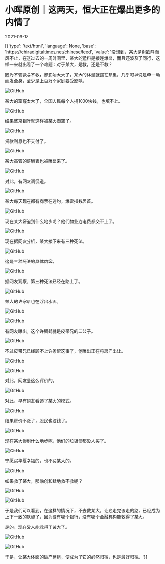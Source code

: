 # 小晖原创｜这两天，恒大正在爆出更多的内情了

2021-09-18

[{'type': 'text/html', 'language': None, 'base': 'https://chinadigitaltimes.net/chinese/feed', 'value': '没想到，某大是树欲静而风不止，在这过去的一周时间里，某大的猛料是接连爆出，而且还波及了同行，这样一来就出现了一个难题：对于某大，是救，还是不救？

因为不管救与不救，都影响太大了，某大的体量就摆在那里，几乎可以说是牵一动而发全身，至少是上百万个家庭要受影响。

![GitHub](https://chinadigitaltimes.net/chinese/files/2021/09/post-670948-6145b2f46941f.png)

某大的窟窿太大了，全国人民每个人捐1000块钱，也填不上。

![GitHub](https://chinadigitaltimes.net/chinese/files/2021/09/post-670948-6145b2f4a03ef.png)

结果盛京银行就这样被某大掏空了。

![GitHub](https://chinadigitaltimes.net/chinese/files/2021/09/post-670948-6145b2f4cb6a7.png)

贷款利息也不支付了。

![GitHub](https://chinadigitaltimes.net/chinese/files/2021/09/post-670948-6145b2f513ba6.png)

某大高管的薪酬表也被曝出来了。

![GitHub](https://chinadigitaltimes.net/chinese/files/2021/09/post-670948-6145b2f5610df.png)

对此，有网友调侃道。

![GitHub](https://chinadigitaltimes.net/chinese/files/2021/09/post-670948-6145b2f59c10b.png)

某大每天现在都有商票在违约，爆雷指数居首。

![GitHub](https://chinadigitaltimes.net/chinese/files/2021/09/post-670948-6145b2f5d75e9.png)

现在某大窘迫到什么地步呢？他们物业连电费都交不上了。

![GitHub](https://chinadigitaltimes.net/chinese/files/2021/09/post-670948-6145b2f62cb48.png)

现在据网友分析，某大接下来有三种死法。

![GitHub](https://chinadigitaltimes.net/chinese/files/2021/09/post-670948-6145b2f66a240.png)

这是三种死法的具体内容。

![GitHub](https://chinadigitaltimes.net/chinese/files/2021/09/post-670948-6145b2f6b5f50.png)

据网友观察，第三种死法已经在路上了。

![GitHub](https://chinadigitaltimes.net/chinese/files/2021/09/post-670948-6145b2f6e171e.png)

某大的许家帮也在浮出水面。

![GitHub](https://chinadigitaltimes.net/chinese/files/2021/09/post-670948-6145b2f727569.png)

![GitHub](https://chinadigitaltimes.net/chinese/files/2021/09/post-670948-6145b2f7699ee.png)

有网友曝出，这个许腾鹤就是皮带兄的二公子。

![GitHub](https://chinadigitaltimes.net/chinese/files/2021/09/post-670948-6145b2f7aab32.png)

不过皮带兄已经顾不上许家帮这事了，他曝出正在将房产出让。

![GitHub](https://chinadigitaltimes.net/chinese/files/2021/09/post-670948-6145b2f7efde2.png)

![GitHub](https://chinadigitaltimes.net/chinese/files/2021/09/post-670948-6145b2f844d75.png)

对此，网友是这么评价的。

![GitHub](https://chinadigitaltimes.net/chinese/files/2021/09/post-670948-6145b2f883864.png)

对此，早有网友看透了某大的模式。

![GitHub](https://chinadigitaltimes.net/chinese/files/2021/09/post-670948-6145b2f8bd295.png)

结果房价不涨了，股民也没钱了。

![GitHub](https://chinadigitaltimes.net/chinese/files/2021/09/post-670948-6145b2f8e66d3.png)

现在某大惨到什么地步呢，他们的垃圾债都没人买了。

![GitHub](https://chinadigitaltimes.net/chinese/files/2021/09/post-670948-6145b2f919eb5.png)

宁愿买华夏幸福的，也不买某大的。

![GitHub](https://chinadigitaltimes.net/chinese/files/2021/09/post-670948-6145b2f947db2.png)

如果救了某大，那融创和绿地救不救呢？

![GitHub](https://chinadigitaltimes.net/chinese/files/2021/09/post-670948-6145b2f982e8f.png)

![GitHub](https://chinadigitaltimes.net/chinese/files/2021/09/post-670948-6145b2f9cfe4d.png)

于是我们可以看到，在这样的情况下，不去救某大，让它走完该走的路，已经成为上下一致的默契了，因为没有哪个银行，没有哪个金融机构能救得了某大。

是的，现在没人能救得了某大了。

![GitHub](https://chinadigitaltimes.net/chinese/files/2021/09/post-670948-6145b2fa25b7b.png)

![GitHub](https://chinadigitaltimes.net/chinese/files/2021/09/post-670948-6145b2fa6e267.png)

于是，让某大体面的破产整组，便成为了它的必然归宿，也是最好归宿。'}]
